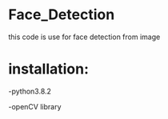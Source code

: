 # Face_Detection
this code is use for face detection from image
# installation:
-python3.8.2 

-openCV library 

